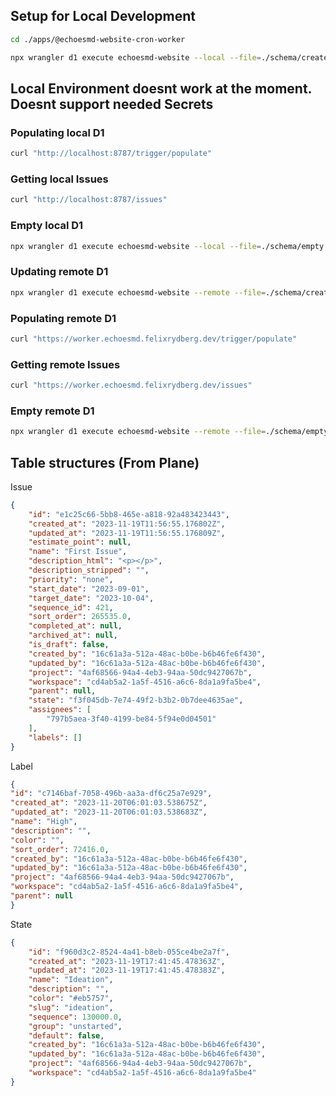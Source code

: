 ## Setup for Local Development
```sh
cd ./apps/@echoesmd-website-cron-worker
```
<!-- ```sh
echo "PLANE_API_KEY=<PLANE API TOKEN>" > .env
``` -->
```sh
npx wrangler d1 execute echoesmd-website --local --file=./schema/create.sql
```

## Local Environment doesnt work at the moment. Doesnt support needed Secrets
### Populating local D1
```sh
curl "http://localhost:8787/trigger/populate"
```
### Getting local Issues
```sh
curl "http://localhost:8787/issues"
```
### Empty local D1
```sh
npx wrangler d1 execute echoesmd-website --local --file=./schema/empty.sql
```

### Updating remote D1
```sh
npx wrangler d1 execute echoesmd-website --remote --file=./schema/create.sql
```
### Populating remote D1
```sh
curl "https://worker.echoesmd.felixrydberg.dev/trigger/populate"
```
### Getting remote Issues
```sh
curl "https://worker.echoesmd.felixrydberg.dev/issues"
```
### Empty remote D1
```sh
npx wrangler d1 execute echoesmd-website --remote --file=./schema/empty.sql
```

## Table structures (From Plane)
Issue
```JSON
{
	"id": "e1c25c66-5bb8-465e-a818-92a483423443",
	"created_at": "2023-11-19T11:56:55.176802Z",
	"updated_at": "2023-11-19T11:56:55.176809Z",
	"estimate_point": null,
	"name": "First Issue",
	"description_html": "<p></p>",
	"description_stripped": "",
	"priority": "none",
	"start_date": "2023-09-01",
	"target_date": "2023-10-04",
	"sequence_id": 421,
	"sort_order": 265535.0,
	"completed_at": null,
	"archived_at": null,
	"is_draft": false,
	"created_by": "16c61a3a-512a-48ac-b0be-b6b46fe6f430",
	"updated_by": "16c61a3a-512a-48ac-b0be-b6b46fe6f430",
	"project": "4af68566-94a4-4eb3-94aa-50dc9427067b",
	"workspace": "cd4ab5a2-1a5f-4516-a6c6-8da1a9fa5be4",
	"parent": null,
	"state": "f3f045db-7e74-49f2-b3b2-0b7dee4635ae",
	"assignees": [
		"797b5aea-3f40-4199-be84-5f94e0d04501"
	],
	"labels": []
}
```

Label
```JSON
{
"id": "c7146baf-7058-496b-aa3a-df6c25a7e929",
"created_at": "2023-11-20T06:01:03.538675Z",
"updated_at": "2023-11-20T06:01:03.538683Z",
"name": "High",
"description": "",
"color": "",
"sort_order": 72416.0,
"created_by": "16c61a3a-512a-48ac-b0be-b6b46fe6f430",
"updated_by": "16c61a3a-512a-48ac-b0be-b6b46fe6f430",
"project": "4af68566-94a4-4eb3-94aa-50dc9427067b",
"workspace": "cd4ab5a2-1a5f-4516-a6c6-8da1a9fa5be4",
"parent": null
}
```

State
```JSON
{
	"id": "f960d3c2-8524-4a41-b8eb-055ce4be2a7f",
	"created_at": "2023-11-19T17:41:45.478363Z",
	"updated_at": "2023-11-19T17:41:45.478383Z",
	"name": "Ideation",
	"description": "",
	"color": "#eb5757",
	"slug": "ideation",
	"sequence": 130000.0,
	"group": "unstarted",
	"default": false,
	"created_by": "16c61a3a-512a-48ac-b0be-b6b46fe6f430",
	"updated_by": "16c61a3a-512a-48ac-b0be-b6b46fe6f430",
	"project": "4af68566-94a4-4eb3-94aa-50dc9427067b",
	"workspace": "cd4ab5a2-1a5f-4516-a6c6-8da1a9fa5be4"
}
```

